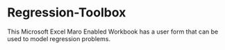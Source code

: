 # Regression-Toolbox
This Microsoft Excel Maro Enabled Workbook has a user form that can be used to model regression problems.
